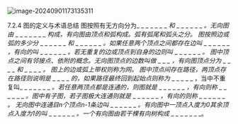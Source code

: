 ![image-20240901173135311](C:\Users\1\AppData\Roaming\Typora\typora-user-images\image-20240901173135311.png)

7.2.4 图的定义与术语总结
图按照有无方向分为_ _ _ _ _ _ _ _和_ _ _ _ _ _ _ _。无向图由_ _ _ _ _ _ _ _ _构成，有向图由顶点和弧构成。弧有弧尾和弧头之分。
图按照边或弧的多少分_ _ _ _ _ _ _ _和_ _ _ _ _ _ _ _。如果任意两个顶点之间都存在边叫_ _ _ _ _ _ _ _，有向的叫_ _ _ _ _ _ _ _。若无重复的边或顶点到自身的边则叫_ _ _ _ _ _ _ _。
图中顶点之间有邻接点、依附的概念。无向图顶点的边数叫做_ _  _ _ _，有向图顶点分为_ _  _ _ _ _和_ _ _ _ _ _。
图上的边或弧上带权则称为网。
图中顶点间存在路径，两顶点存在路径则说明是_ _ _ _ _ _的，如果路径最终回到起始点则称为_ _ _ _ _ _ ，当中不重复叫_ _ _ _ _ _ _ _。若任意两顶点都是连通的，则图就是_ _ _ _ _ _ _ _，有向则称_ _ _ _ _ _ _ _。图中有子图，若子图极大连通则就是_ _ _ _ _ _ _ _，有向的则称_ _ _ _ _ _ _ _。
无向图中连通目n个顶点n-1条边叫_ _ _ _ _ _ _ _。有向图中一顶点入度为0其余顶点入度为1的叫_ _ _ _ _ _ _ _。一个有向图由若干棵有向树构成_ _ _ _ _ _ _ _。